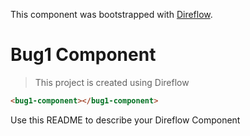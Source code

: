 This component was bootstrapped with [Direflow](https://direflow.io).

# Bug1 Component
> This project is created using Direflow

```html
<bug1-component></bug1-component>
```

Use this README to describe your Direflow Component